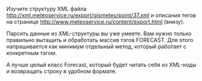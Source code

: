 Изучите структуру XML файла http://xml.meteoservice.ru/export/gismeteo/point/37.xml и описания тегов на странице http://www.meteoservice.ru/content/export.html (внизу).

Парсить данные из XML-структуры вы уже умеете. Вам нужно только правильно вытащить и обработать массив тэгов FORECAST. Для этого напрашивается как минимум отдельный метод, который работает с конкретным тэгом.

А лучше целый класс Forecast, который будет читать себя из XML-ноды и возвращать строку в удобном формате.